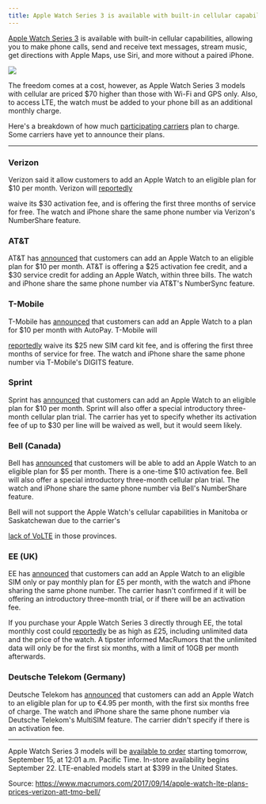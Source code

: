 ```yaml
---
title: Apple Watch Series 3 is available with built-in cellular capabilities
---
```


[Apple Watch Series 3](https://www.macrumors.com/2017/09/12/new-apple-watch-series-3/) is available with built-in cellular capabilities, allowing you to make phone calls, send and receive text messages, stream music, get directions with Apple Maps, use Siri, and more without a paired iPhone.

![](https://cdn.macrumors.com/article-new/2017/09/apple-watch-series-3-splash.jpg)


The freedom comes at a cost, however, as Apple Watch Series 3 models with cellular are priced $70 higher than those with Wi-Fi and GPS only. Also, to access LTE, the watch must be added to your phone bill as an additional monthly charge.

Here's a breakdown of how much [participating carriers](https://www.apple.com/watch/cellular/) plan to charge. Some carriers have yet to announce their plans.

---

### Verizon

Verizon said it allow customers to add an Apple Watch to an eligible plan for $10 per month. Verizon will [reportedly](https://www.engadget.com/2017/09/13/apple-watch-series-3-10-dollars-per-month/)

waive its $30 activation fee, and is offering the first three months of service for free. The watch and iPhone share the same phone number via Verizon's NumberShare feature.

### AT&T
AT&T has [announced](http://about.att.com/newsroom/latest_apple_products_pricing_deals.html) that customers can add an Apple Watch to an eligible plan for $10 per month. AT&T is offering a $25 activation fee credit, and a $30 service credit for adding an Apple Watch, within three bills. The watch and iPhone share the same phone number via AT&T's NumberSync feature.

### T-Mobile

T-Mobile has [announced](https://newsroom.t-mobile.com/news-and-blogs/iphone-apple-watch.htm) that customers can add an Apple Watch to a plan for $10 per month with AutoPay. T-Mobile will

[reportedly](https://www.engadget.com/2017/09/13/apple-watch-series-3-10-dollars-per-month/) waive its $25 new SIM card kit fee, and is offering the first three months of service for free. The watch and iPhone share the same phone number via T-Mobile's DIGITS feature.

### Sprint

Sprint has [announced](http://www.businesswire.com/news/home/20170914005901/en/iPhone-8-iPhone-8-Apple-Watch-Series) that customers can add an Apple Watch to an eligible plan for $10 per month. Sprint will also offer a special introductory three-month cellular plan trial. The carrier has yet to specify whether its activation fee of up to $30 per line will be waived as well, but it would seem likely.

### Bell \(Canada\)

Bell has [announced](http://www.bell.ca/Mobility/Cell_phone_plans/Smartwatch-data-plans/Overview.tab) that customers will be able to add an Apple Watch to an eligible plan for $5 per month. There is a one-time $10 activation fee. Bell will also offer a special introductory three-month cellular plan trial. The watch and iPhone share the same phone number via Bell's NumberShare feature.

Bell will not support the Apple Watch's cellular capabilities in Manitoba or Saskatchewan due to the carrier's

[lack of VoLTE](http://www.iphoneincanada.ca/carriers/bell/bell-numbershare-apple-watch-series-3-cellular/) in those provinces.

### EE \(UK\)

EE has [announced](https://twitter.com/DaveLeeBBC/status/907722508974956544) that customers can add an Apple Watch to an eligible SIM only or pay monthly plan for £5 per month, with the watch and iPhone sharing the same phone number. The carrier hasn't confirmed if it will be offering an introductory three-month trial, or if there will be an activation fee.

If you purchase your Apple Watch Series 3 directly through EE, the total monthly cost could [reportedly](https://www.cnet.com/uk/news/apple-watch-series-3-lte-could-cost-you-25-a-month/) be as high as £25, including unlimited data and the price of the watch. A tipster informed MacRumors that the unlimited data will only be for the first six months, with a limit of 10GB per month afterwards.

### Deutsche Telekom \(Germany\)

Deutsche Telekom has [announced](https://www.telekom.de/hilfe/geraete-zubehoer/handy-smartphone-tablet/apple/apple-watch-series-3?viewMode=faq) that customers can add an Apple Watch to an eligible plan for up to €4.95 per month, with the first six months free of charge. The watch and iPhone share the same phone number via Deutsche Telekom's MultiSIM feature. The carrier didn't specify if there is an activation fee.

---

Apple Watch Series 3 models will be [available to order](https://www.apple.com/shop/buy-watch/apple-watch) starting tomorrow, September 15, at 12:01 a.m. Pacific Time. In-store availability begins September 22. LTE-enabled models start at $399 in the United States.

Source: https://www.macrumors.com/2017/09/14/apple-watch-lte-plans-prices-verizon-att-tmo-bell/

